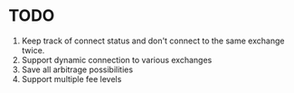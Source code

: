 # TODO

1. Keep track of connect status and don't connect to the same exchange twice.
1. Support dynamic connection to various exchanges
1. Save all arbitrage possibilities
1. Support multiple fee levels